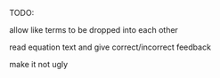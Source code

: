TODO:

allow like terms to be dropped into each other

read equation text and give correct/incorrect feedback

make it not ugly
